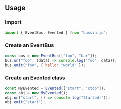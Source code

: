 ## Usage

### Import

```js
import { EventBus, Evented } from "bussin.js";
```

### Create an EventBus

```js
const bus = new EventBus(["foo", "bar"]);
bus.on("foo", (data) => console.log("foo", data));
bus.emit("foo", { hello: "world" });
```

### Create an Evented class

```js
const MyEvented = Evented(["start", "stop"]);
const obj = new MyEvented();
obj.on("start", () => console.log("Started!"));
obj.emit("start");
```
